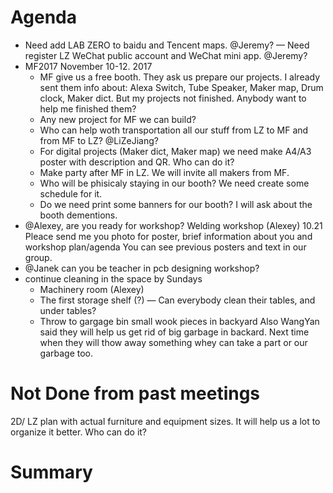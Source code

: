 # Agenda

- Need add LAB ZERO to baidu and Tencent maps. @Jeremy?
— Need register LZ WeChat public account and WeChat mini app. @Jeremy?
- MF2017 November 10-12. 2017
  * MF give us a free booth. They ask us prepare our projects. I already sent them info about: Alexa Switch, Tube Speaker, Maker map, Drum clock, Maker dict. But my projects not finished. Anybody want to help me finished them?
  * Any new project for MF we can build?
  * Who can help woth transportation all our stuff from LZ to MF and from MF to LZ? @LiZeJiang?
  * For digital projects (Maker dict, Maker map) we need make A4/A3 poster with description and QR. Who can do it?
  * Make party after MF in LZ. We will invite all makers from MF.
  * Who will be phisicaly staying in our booth? We need create some schedule for it.
  * Do we need print some banners for our booth? I will ask about the booth dementions.
- @Alexey, are you ready for workshop? 
  Welding workshop (Alexey) 10.21
  Pleace send me you photo for poster, brief information about you and workshop plan/agenda
  You can see previous posters and text in our group.
- @Janek can you be teacher in pcb designing workshop?
- continue cleaning in the space by Sundays
  - Machinery room (Alexey)
  - The first storage shelf (?)
  — Can everybody clean their tables, and under tables?
  - Throw to gargage bin small wook pieces in backyard
  Also WangYan said they will help us get rid of big garbage in backard. Next time when they will thow away something whey can take a part or our garbage too.

# Not Done from past meetings  

2D/ LZ plan with actual furniture and equipment sizes. It will help us a lot to organize it better. 
Who can do it?

# Summary
